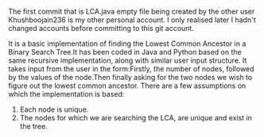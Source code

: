 The first commit that is LCA.java empty file being created by the other user Khushboojain236 is my other personal account. I only realised later I hadn't changed accounts before committing to this git account.

It is a basic implementation of finding the Lowest Common Ancestor in a Binary Search Tree.It has been coded in Java and Python based on the same recursive implementation, along with similar user input structure. It takes input from the user in the form:Firstly, the number of nodes, followed by the values of the node.Then finally asking for the two nodes we wish to figure out the lowest common ancestor. 
There are a few assumptions on which the implementation is based:
1. Each node is unique. 
2. The nodes for which we are searching the LCA, are unique and exist in the tree. 
